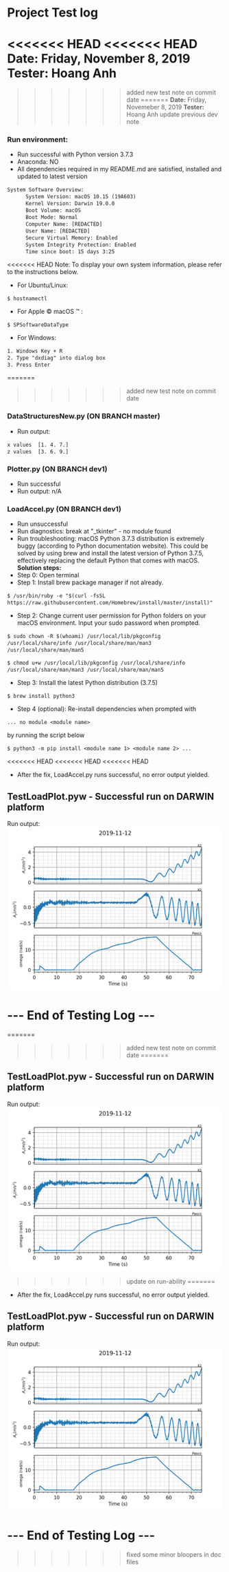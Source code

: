 # Project Test log
<<<<<<< HEAD
<<<<<<< HEAD
**Date:** Friday, November 8, 2019
**Tester:** Hoang Anh
=======
>>>>>>> added new test note on commit date
=======
**Date:** Friday, Novemeber 8, 2019
**Tester:** Hoang Anh
>>>>>>> update previous dev note

### Run environment:
- Run successful with Python version 3.7.3
- Anaconda: NO
- All dependencies required in my README.md are satisfied, installed and updated to latest version
```
System Software Overview:
      System Version: macOS 10.15 (19A603)
      Kernel Version: Darwin 19.0.0
      Boot Volume: macOS
      Boot Mode: Normal
      Computer Name: [REDACTED]
      User Name: [REDACTED]
      Secure Virtual Memory: Enabled
      System Integrity Protection: Enabled
      Time since boot: 15 days 3:25
```
<<<<<<< HEAD
Note: To display your own system information, please refer to the instructions below.

- For Ubuntu/Linux:
```
$ hostnamectl
```

- For Apple &copy; macOS &trade; :
```
$ SPSoftwareDataType
```

- For Windows:
```
1. Windows Key + R
2. Type "dxdiag" into dialog box
3. Press Enter  
```
=======
>>>>>>> added new test note on commit date

### DataStructuresNew.py (ON BRANCH master)
- Run output:
```
x values  [1. 4. 7.]
z values  [3. 6. 9.]
```
### Plotter.py (ON BRANCH dev1)
- Run successful
- Run output: n/A

### LoadAccel.py (ON BRANCH dev1)
- Run unsuccessful
- Run diagnostics: break at "_tkinter" - no module found
- Run troubleshooting: macOS Python 3.7.3 distribution is extremely buggy (according to Python documentation website). This could be solved by using brew and install the latest version of Python 3.7.5, effectively replacing the default Python that comes with macOS.
**Solution steps:**
- Step 0: Open terminal
- Step 1: Install brew package manager if not already.
```
$ /usr/bin/ruby -e "$(curl -fsSL https://raw.githubusercontent.com/Homebrew/install/master/install)"
```
- Step 2: Change current user permission for Python folders on your macOS environment. Input your sudo password when prompted.
```
$ sudo chown -R $(whoami) /usr/local/lib/pkgconfig /usr/local/share/info /usr/local/share/man/man3 /usr/local/share/man/man5
```
```
$ chmod u+w /usr/local/lib/pkgconfig /usr/local/share/info /usr/local/share/man/man3 /usr/local/share/man/man5
```
- Step 3: Install the latest Python distribution (3.7.5)
```
$ brew install python3
```
- Step 4 (optional): Re-install dependencies when prompted with 
```
... no module <module name>
```
by running the script below
```
$ python3 -m pip install <module name 1> <module name 2> ...
```
<<<<<<< HEAD
<<<<<<< HEAD
<<<<<<< HEAD
- After the fix, LoadAccel.py runs successful, no error output yielded.
## TestLoadPlot.pyw - Successful run on DARWIN platform
Run output:
![Run 1](img/run_1.png)

# --- End of Testing Log --- 
=======
>>>>>>> added new test note on commit date
=======
## TestLoadPlot.pyw - Successful run on DARWIN platform
Run output:
![Run 1](img/run_1.png)
>>>>>>> update on run-ability
=======
- After the fix, LoadAccel.py runs successful, no error output yielded.
## TestLoadPlot.pyw - Successful run on DARWIN platform
Run output:
![Run 1](img/run_1.png)

# --- End of Testing Log --- 
>>>>>>> fixed some minor bloopers in doc files
